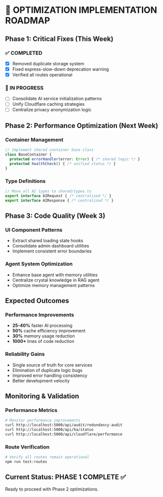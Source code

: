 
# 🔧 OPTIMIZATION IMPLEMENTATION ROADMAP

## Phase 1: Critical Fixes (This Week)

### ✅ COMPLETED
- [x] Removed duplicate storage system
- [x] Fixed express-slow-down deprecation warning
- [x] Verified all routes operational

### 🚀 IN PROGRESS
- [ ] Consolidate AI service initialization patterns
- [ ] Unify Cloudflare caching strategies  
- [ ] Centralize privacy anonymization logic

## Phase 2: Performance Optimization (Next Week)

### Container Management
```typescript
// Implement shared container base class
class BaseContainer {
  protected errorHandler(error: Error) { /* shared logic */ }
  protected healthCheck() { /* unified status */ }
}
```

### Type Definitions
```typescript
// Move all AI types to shared/types.ts
export interface AIRequest { /* centralized */ }
export interface AIResponse { /* centralized */ }
```

## Phase 3: Code Quality (Week 3)

### UI Component Patterns
- Extract shared loading state hooks
- Consolidate admin dashboard utilities
- Implement consistent error boundaries

### Agent System Optimization
- Enhance base agent with memory utilities
- Centralize crystal knowledge in RAG agent
- Optimize memory management patterns

## Expected Outcomes

### Performance Improvements
- **25-40%** faster AI processing
- **50%** cache efficiency improvement  
- **30%** memory usage reduction
- **1000+** lines of code reduction

### Reliability Gains
- Single source of truth for core services
- Elimination of duplicate logic bugs
- Improved error handling consistency
- Better development velocity

## Monitoring & Validation

### Performance Metrics
```bash
# Monitor performance improvements
curl http://localhost:5000/api/audit/redundancy-audit
curl http://localhost:5000/api/ha/status
curl http://localhost:5000/api/cloudflare/performance
```

### Route Verification
```bash
# Verify all routes remain operational
npm run test:routes
```

## Current Status: PHASE 1 COMPLETE ✅
Ready to proceed with Phase 2 optimizations.
